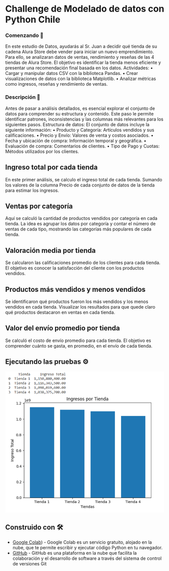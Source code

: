 # Challenge de Modelado de datos con Python Chile

### Comenzando 🚀
En este estudio de Datos,  ayudarás al Sr. Juan a decidir qué tienda de su cadena Alura Store debe vender para iniciar 
un nuevo emprendimiento. Para ello, se analizaran datos de ventas, rendimiento y reseñas de las 4 tiendas de Alura Store. 
El objetivo es identificar la tienda menos eficiente y presentar una recomendación final basada en los datos.
Actividades:
•	Cargar y manipular datos CSV con la biblioteca Pandas.
•	Crear visualizaciones de datos con la biblioteca Matplotlib.
•	Analizar métricas como ingresos, reseñas y rendimiento de ventas.


### Descripción 🔧
Antes de pasar a análisis detallados, es esencial explorar el conjunto de datos para comprender su estructura y contenido. 
Este paso le permite identificar patrones, inconsistencias y las columnas más relevantes para los siguientes pasos.
Estructura de datos:
El conjunto de datos incluye la siguiente información:
•	Producto y Categoría: Artículos vendidos y sus calificaciones.
•	Precio y Envío: Valores de venta y costos asociados.
•	Fecha y ubicación de compra: Información temporal y geográfica.
•	Evaluación de compra: Comentarios de clientes.
•	Tipo de Pago y Cuotas: Métodos utilizados por los clientes.


## Ingreso total por cada tienda
En este primer análisis, se calculo el ingreso total de cada tienda. Sumando los valores de la columna Precio de cada conjunto de datos de la tienda para estimar los ingresos.

## Ventas por categoría
Aquí se calculó la cantidad de productos vendidos por categoría en cada tienda. La idea es agrupar los datos por categoría y contar el número de ventas de cada tipo, mostrando las categorías más populares de cada tienda.


## Valoración media por tienda
Se calcularon las calificaciones promedio de los clientes para cada tienda. El objetivo es conocer la satisfacción del cliente con los productos vendidos.


## Productos más vendidos y menos vendidos
Se identificaron qué productos fueron los más vendidos y los menos vendidos en cada tienda. Visualizar los resultados para que quede claro qué productos destacaron en ventas en cada tienda.


## Valor del envío promedio por tienda
Se calculó el costo de envío promedio para cada tienda. El objetivo es comprender cuánto se gasta, en promedio, en el envío de cada tienda.


## Ejecutando las pruebas ⚙️

![Ingresos de las tiendas](https://github.com/cjelve01/Challenge-de-Modelado-de-datos-con-Python/blob/main/imagenes/Ingresos%20por%20Tienda.png)





## Construido con 🛠️

* [Google Colab](https://colab.research.google.com/)) - Google Colab es un servicio gratuito, alojado en la nube, que te permite escribir y ejecutar código Python en tu navegador.
* [GitHub](https://github.com/) - GitHub es una plataforma en la nube que facilita la colaboración y el desarrollo de software a través del sistema de control de versiones Git

